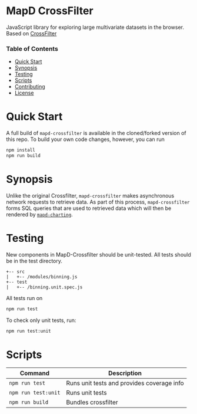 # MapD CrossFilter

JavaScript library for exploring large multivariate datasets in the browser. Based on [CrossFilter](https://github.com/square/crossfilter)

### Table of Contents
- [Quick Start](#quick-start)
- [Synopsis](#synopsis)
- [Testing](#testing)
- [Scripts](#scripts)
- [Contributing](.github/CONTRIBUTING.md)
- [License](LICENSE)

# Quick Start
A full build of `mapd-crossfilter` is available in the cloned/forked version of this repo. To build your own code changes, however, you can run

```bash
npm install
npm run build
```

# Synopsis

Unlike the original Crossfilter, `mapd-crossfilter` makes asynchronous network requests to retrieve data. As part of this process, `mapd-crossfilter` forms SQL queries that are used to retrieved data which will then be rendered by [`mapd-charting`](https://github.com/mapd/mapd-charting).


# Testing

New components in MapD-Crossfilter should be unit-tested.  All tests should be in the test directory.

```
+-- src
|   +-- /modules/binning.js
+-- test
|   +-- /binning.unit.spec.js
```

All tests run on
```bash
npm run test
```

To check only unit tests, run:
```bash
npm run test:unit
```

# Scripts

Command | Description
--- | ---
`npm run test` | Runs unit tests and provides coverage info
`npm run test:unit` | Runs unit tests
`npm run build` | Bundles crossfilter
